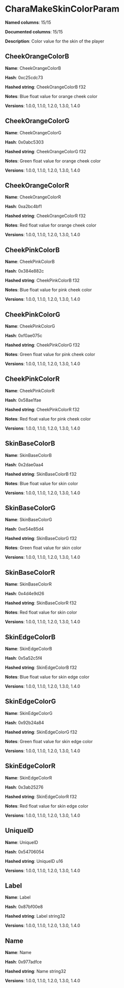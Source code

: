 # CharaMakeSkinColorParam
**Named columns**: 15/15

**Documented columns**: 15/15

**Description**: Color value for the skin of the player
## CheekOrangeColorB

**Name**: CheekOrangeColorB

**Hash**: 0xc25cdc73

**Hashed string**: CheekOrangeColorB f32

**Notes**: Blue float value for orange cheek color

**Versions**: 1.0.0, 1.1.0, 1.2.0, 1.3.0, 1.4.0

## CheekOrangeColorG

**Name**: CheekOrangeColorG

**Hash**: 0x0abc5303

**Hashed string**: CheekOrangeColorG f32

**Notes**: Green float value for orange cheek color

**Versions**: 1.0.0, 1.1.0, 1.2.0, 1.3.0, 1.4.0

## CheekOrangeColorR

**Name**: CheekOrangeColorR

**Hash**: 0xa2bc4bf1

**Hashed string**: CheekOrangeColorR f32

**Notes**: Red float value for orange cheek color

**Versions**: 1.0.0, 1.1.0, 1.2.0, 1.3.0, 1.4.0

## CheekPinkColorB

**Name**: CheekPinkColorB

**Hash**: 0x384e882c

**Hashed string**: CheekPinkColorB f32

**Notes**: Blue float value for pink cheek color

**Versions**: 1.0.0, 1.1.0, 1.2.0, 1.3.0, 1.4.0

## CheekPinkColorG

**Name**: CheekPinkColorG

**Hash**: 0xf0ae075c

**Hashed string**: CheekPinkColorG f32

**Notes**: Green float value for pink cheek color

**Versions**: 1.0.0, 1.1.0, 1.2.0, 1.3.0, 1.4.0

## CheekPinkColorR

**Name**: CheekPinkColorR

**Hash**: 0x58ae1fae

**Hashed string**: CheekPinkColorR f32

**Notes**: Red float value for pink cheek color

**Versions**: 1.0.0, 1.1.0, 1.2.0, 1.3.0, 1.4.0

## SkinBaseColorB

**Name**: SkinBaseColorB

**Hash**: 0x2dae0aa4

**Hashed string**: SkinBaseColorB f32

**Notes**: Blue float value for skin color

**Versions**: 1.0.0, 1.1.0, 1.2.0, 1.3.0, 1.4.0

## SkinBaseColorG

**Name**: SkinBaseColorG

**Hash**: 0xe54e85d4

**Hashed string**: SkinBaseColorG f32

**Notes**: Green float value for skin color

**Versions**: 1.0.0, 1.1.0, 1.2.0, 1.3.0, 1.4.0

## SkinBaseColorR

**Name**: SkinBaseColorR

**Hash**: 0x4d4e9d26

**Hashed string**: SkinBaseColorR f32

**Notes**: Red float value for skin color

**Versions**: 1.0.0, 1.1.0, 1.2.0, 1.3.0, 1.4.0

## SkinEdgeColorB

**Name**: SkinEdgeColorB

**Hash**: 0x5a52c5f4

**Hashed string**: SkinEdgeColorB f32

**Notes**: Blue float value for skin edge color

**Versions**: 1.0.0, 1.1.0, 1.2.0, 1.3.0, 1.4.0

## SkinEdgeColorG

**Name**: SkinEdgeColorG

**Hash**: 0x92b24a84

**Hashed string**: SkinEdgeColorG f32

**Notes**: Green float value for skin edge color

**Versions**: 1.0.0, 1.1.0, 1.2.0, 1.3.0, 1.4.0

## SkinEdgeColorR

**Name**: SkinEdgeColorR

**Hash**: 0x3ab25276

**Hashed string**: SkinEdgeColorR f32

**Notes**: Red float value for skin edge color

**Versions**: 1.0.0, 1.1.0, 1.2.0, 1.3.0, 1.4.0

## UniqueID

**Name**: UniqueID

**Hash**: 0x54706054

**Hashed string**: UniqueID u16

**Versions**: 1.0.0, 1.1.0, 1.2.0, 1.3.0, 1.4.0

## Label

**Name**: Label

**Hash**: 0x87bf00e8

**Hashed string**: Label string32

**Versions**: 1.0.0, 1.1.0, 1.2.0, 1.3.0, 1.4.0

## Name

**Name**: Name

**Hash**: 0x977adfce

**Hashed string**: Name string32

**Versions**: 1.0.0, 1.1.0, 1.2.0, 1.3.0, 1.4.0

